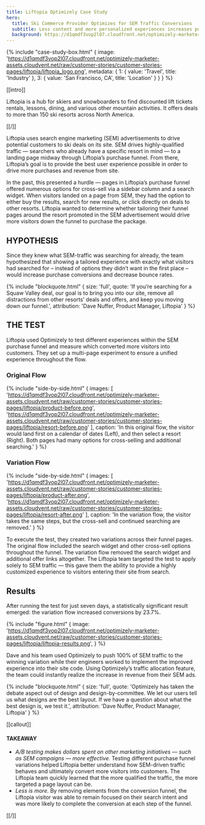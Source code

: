 ```yaml
---
title: Liftopia Optimizely Case Study
hero:
  title: Ski Commerce Provider Optimizes for SEM Traffic Conversions 
  subtitle: Less content and more personalized experiences increases purchases 23.7%
  background: https://d1qmdf3vop2l07.cloudfront.net/optimizely-marketer-assets.cloudvent.net/raw/customer-stories/customer-stories-pages/liftopia/liftopia-hero.jpg
---
```

{% include "case-study-box.html"
  {
    image: 'https://d1qmdf3vop2l07.cloudfront.net/optimizely-marketer-assets.cloudvent.net/raw/customer-stories/customer-stories-pages/liftopia/liftopia_logo.png',
    metadata: {
      1: {
        value: 'Travel',
        title: 'Industry'
      },
      3: {
        value: 'San Francisco, CA',
        title: 'Location'
      }
    }
  }
%}

[[intro]]

Liftopia is a hub for skiers and snowboarders to find discounted lift tickets rentals, lessons, dining, and various other mountain activities. It offers deals to more than 150 ski resorts across North America.

[[/]]

Liftopia uses search engine marketing (SEM) advertisements to drive potential customers to ski deals on its site. SEM drives highly-qualified traffic — searchers who already have a specific resort in mind — to a landing page midway through Liftopia’s purchase funnel. From there, Liftopia’s goal is to provide the best user experience possible in order to drive more purchases and revenue from site. 

In the past, this presented a hurdle — pages in Liftopia’s purchase funnel offered numerous options for cross-sell via a sidebar column and a search widget. When visitors landed on a page from SEM, they had the option to either buy the results, search for new results, or click directly on deals to other resorts. Liftopia wanted to determine whether tailoring their funnel pages around the resort promoted in the SEM advertisement would drive more visitors down the funnel to purchase the package.

## HYPOTHESIS

Since they knew what SEM-traffic was searching for already, the team hypothesized that showing a tailored experience with exactly what visitors had searched for – instead of options they didn’t want in the first place – would increase purchase conversions and decrease bounce rates. 

{% include "blockquote.html"
  {
    size: 'full',
    quote: 'If you’re searching for a Squaw Valley deal, our goal is to bring you into our site, remove all distractions from other resorts’ deals and offers, and keep you moving down our funnel.',
    attribution: 'Dave Nuffer, Product Manager, Liftopia'
  }
%}

## THE TEST

Liftopia used Optimizely to test different experiences within the SEM purchase funnel and measure which converted more visitors into customers. They set up a multi-page experiment to ensure a unified experience throughout the flow.

### Original Flow

{% include "side-by-side.html"
  {
    images: [
      'https://d1qmdf3vop2l07.cloudfront.net/optimizely-marketer-assets.cloudvent.net/raw/customer-stories/customer-stories-pages/liftopia/product-before.png',
      'https://d1qmdf3vop2l07.cloudfront.net/optimizely-marketer-assets.cloudvent.net/raw/customer-stories/customer-stories-pages/liftopia/resort-before.png'
    ],
    caption: 'In this original flow, the visitor would land first on a calendar of dates (Left), and then select a resort (Right). Both pages had many options for cross-selling and additional searching.'
  }
%}

### Variation Flow

{% include "side-by-side.html"
  {
    images: [
      'https://d1qmdf3vop2l07.cloudfront.net/optimizely-marketer-assets.cloudvent.net/raw/customer-stories/customer-stories-pages/liftopia/product-after.png',
      'https://d1qmdf3vop2l07.cloudfront.net/optimizely-marketer-assets.cloudvent.net/raw/customer-stories/customer-stories-pages/liftopia/resort-after.png'
    ],
    caption: 'In the variation flow, the visitor takes the same steps, but the cross-sell and continued searching are removed.'
  }
%}

To execute the test, they created two variations across their funnel pages. The original flow included the search widget and other cross-sell options throughout the funnel. The variation flow removed the search widget and additional offer links altogether. The Liftopia team targeted the test to apply solely to SEM traffic — this gave them the ability to provide a highly customized experience to visitors entering their site from search. 

## Results

After running the test for just seven days, a statistically significant result emerged: the variation flow increased conversions by 23.7%.

{% include "figure.html"
  {
    image: 'https://d1qmdf3vop2l07.cloudfront.net/optimizely-marketer-assets.cloudvent.net/raw/customer-stories/customer-stories-pages/liftopia/liftopia-results.png',
  }
%}

Dave and his team used Optimizely to push 100% of SEM traffic to the winning variation while their engineers worked to implement the improved experience into their site code. Using Optimizely’s traffic allocation feature, the team could instantly realize the increase in revenue from their SEM ads. 

{% include "blockquote.html"
  {
    size: 'full',
    quote: 'Optimizely has taken the debate aspect out of design and design-by-committee. We let our users tell us what designs are the best layout. If we have a question about what the best design is, we test it.',
    attribution: 'Dave Nuffer, Product Manager, Liftopia'
  }
%}

[[callout]]

#### TAKEAWAY

- *A/B testing makes dollars spent on other marketing initiatives — such as SEM campaigns — more effective.* Testing different purchase funnel variations helped Liftopia better understand how SEM-driven traffic behaves and ultimately convert more visitors into customers. The Liftopia team quickly learned that the more qualified the traffic, the more targeted a page layout can be.
- *Less is more.* By removing elements from the conversion funnel, the Liftopia visitor was able to remain focused on their search intent and was more likely to complete the conversion at each step of the funnel.

[[/]]
